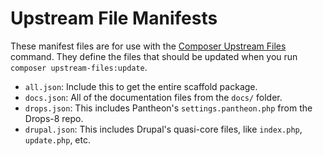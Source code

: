 Upstream File Manifests
=======================

These manifest files are for use with the [Composer Upstream Files](https://github.com/LastCallMedia/Composer-Upstream-Files) command.  They define the files that should be updated when you run `composer upstream-files:update`.

* `all.json`: Include this to get the entire scaffold package.
* `docs.json`: All of the documentation files from the `docs/` folder.
* `drops.json`: This includes Pantheon's `settings.pantheon.php` from the Drops-8 repo.
* `drupal.json`: This includes Drupal's quasi-core files, like `index.php`, `update.php`, etc.
